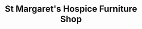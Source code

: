 ---
title: "St Margaret's Hospice Furniture Shop"
url: /bridgwater/st-margarets-hospice-furniture-shop/
shop: Möbel
---